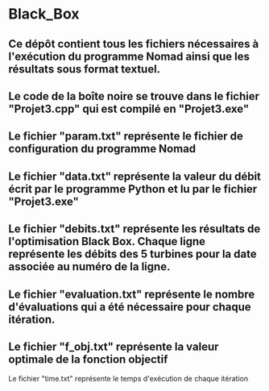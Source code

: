 # Black_Box

Ce dépôt contient tous les fichiers nécessaires à l'exécution du programme Nomad ainsi que les résultats sous format textuel. 
----------------
Le code de la boîte noire se trouve dans le fichier "Projet3.cpp" qui est compilé en "Projet3.exe" 
----------------
Le fichier "param.txt" représente le fichier de configuration du programme Nomad 
----------------
Le fichier "data.txt" représente la valeur du débit écrit par le programme Python et lu par le fichier "Projet3.exe" 
----------------
Le fichier "debits.txt" représente les résultats de l'optimisation Black Box. Chaque ligne représente les débits des 5 turbines pour la date associée au numéro de la ligne. 
----------------
Le fichier "evaluation.txt" représente le nombre d'évaluations qui a été nécessaire pour chaque itération. 
----------------
Le fichier "f_obj.txt" représente la valeur optimale de la fonction objectif 
----------------
Le fichier "time.txt" représente le temps d'exécution de chaque itération 

